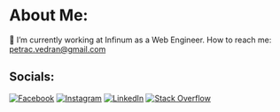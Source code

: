 # About Me:
🔭 I’m currently working at Infinum as a Web Engineer.
How to reach me: petrac.vedran@gmail.com


## Socials:
[![Facebook](https://img.shields.io/badge/Facebook-%231877F2.svg?logo=Facebook&logoColor=white)](https://facebook.com/https://www.facebook.com/vedran.petrac.3) [![Instagram](https://img.shields.io/badge/Instagram-%23E4405F.svg?logo=Instagram&logoColor=white)](https://instagram.com/https://www.instagram.com/vedranpetrac/) [![LinkedIn](https://img.shields.io/badge/LinkedIn-%230077B5.svg?logo=linkedin&logoColor=white)](https://linkedin.com/in/https://www.linkedin.com/in/vedran-petrac/) [![Stack Overflow](https://img.shields.io/badge/-Stackoverflow-FE7A16?logo=stack-overflow&logoColor=white)](https://stackoverflow.com/users/11390794) 
